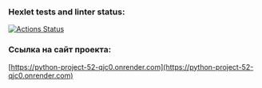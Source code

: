 ### Hexlet tests and linter status:
[![Actions Status](https://github.com/BlackJackSpb/python-project-52/actions/workflows/hexlet-check.yml/badge.svg)](https://github.com/BlackJackSpb/python-project-52/actions)


### Ссылка на сайт проекта:
[https://python-project-52-qjc0.onrender.com](https://python-project-52-qjc0.onrender.com)
